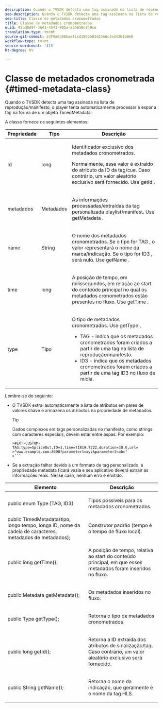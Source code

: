 ```yaml
---
description: Quando o TVSDK detecta uma tag assinada na lista de reprodução/manifesto, o player tenta automaticamente processar e expor a tag na forma de um objeto TimedMetadata.
seo-description: Quando o TVSDK detecta uma tag assinada na lista de reprodução/manifesto, o player tenta automaticamente processar e expor a tag na forma de um objeto TimedMetadata.
seo-title: Classe de metadados cronometrados
title: Classe de metadados cronometrados
uuid: 45bd0d9f-3641-4041-905a-a36658c8c9ce
translation-type: tm+mt
source-git-commit: 5df9a8b98baaf1cd1803581d2b60c7ed4261a0e8
workflow-type: tm+mt
source-wordcount: '418'
ht-degree: 0%

---
```



# Classe de metadados cronometrada {#timed-metadata-class}

Quando o TVSDK detecta uma tag assinada na lista de reprodução/manifesto, o player tenta automaticamente processar e expor a tag na forma de um objeto TimedMetadata.

A classe fornece os seguintes elementos:

<table id="table_FFC56AC5B1E04DA99C9309C0223ABA90"> 
 <thead> 
  <tr> 
   <th colname="col1" class="entry"> Propriedade </th> 
   <th colname="col02" class="entry"> Tipo </th> 
   <th colname="col2" class="entry"> Descrição </th> 
  </tr> 
 </thead>
 <tbody> 
  <tr> 
   <td colname="col1"> <span class="codeph"> id  </span> </td> 
   <td colname="col02"> long </td> 
   <td colname="col2"> <p>Identificador exclusivo dos metadados cronometrados. </p> <p>Normalmente, esse valor é extraído do atributo da ID da tag/cue. Caso contrário, um valor aleatório exclusivo será fornecido. Use <span class="codeph"> getId </span>. </p> </td> 
  </tr> 
  <tr> 
   <td colname="col1"> <span class="codeph"> metadados  </span> </td> 
   <td colname="col02"> Metadados </td> 
   <td colname="col2"> <p>As informações processadas/extraídas da tag personalizada playlist/manifest. Use <span class="codeph"> getMetadata </span>. </p> </td> 
  </tr> 
  <tr> 
   <td colname="col1"> <span class="codeph"> name </span> </td> 
   <td colname="col02"> String </td> 
   <td colname="col2"> <p>O nome dos metadados cronometrados. Se o tipo for <span class="codeph"> TAG </span>, o valor representará o nome da marca/indicação. Se o tipo for <span class="codeph"> ID3 </span>, será nulo. Use <span class="codeph"> getName </span>. </p> </td> 
  </tr> 
  <tr> 
   <td colname="col1"> <span class="codeph"> time  </span> </td> 
   <td colname="col02"> long </td> 
   <td colname="col2"> <p>A posição de tempo, em milissegundos, em relação ao start do conteúdo principal no qual os metadados cronometrados estão presentes no fluxo. Use <span class="codeph"> getTime </span>. </p> </td> 
  </tr> 
  <tr> 
   <td colname="col1"> <span class="codeph"> type  </span> </td> 
   <td colname="col02"> Tipo </td> 
   <td colname="col2"> <p>O tipo de metadados cronometrados. Use <span class="codeph"> getType </span>. 
     <ul id="ul_70FBFB33E9F846D8B38592560CCE9560"> 
      <li id="li_739D30561BFB4D9B97DF212E4880BA2C">TAG - indica que os metadados cronometrados foram criados a partir de uma tag na lista de reprodução/manifesto. </li> 
      <li id="li_E785E1DEF1CC4D9DBE7764E5D05EFAFC">ID3 - indica que os metadados cronometrados foram criados a partir de uma tag ID3 no fluxo de mídia. </li> 
     </ul> </p> </td> 
  </tr> 
 </tbody> 
</table>

<!--<a id="section_737CC47997F74F80A3C5C6171ADE120E"></a>-->

Lembre-se do seguinte:

* O TVSDK extrai automaticamente a lista de atributos em pares de valores chave e armazena os atributos na propriedade de metadados.

   >[!TIP]
   >
   >Dados complexos em tags personalizadas no manifesto, como strings com caracteres especiais, devem estar entre aspas. Por exemplo:
   >
   >
   ```
   >#EXT-CUSTOM-TAG:type=SpliceOut,ID=1,time=71819.7222,duration=30.0,url= 
   >"www.example.com:8090?parameter1=xyz&parameter2=abc"
   >```

* Se a extração falhar devido a um formato de tag personalizado, a propriedade metadata ficará vazia e seu aplicativo deverá extrair as informações reais. Nesse caso, nenhum erro é emitido.

<table id="table_1BAE98BF23F641A3A5709EBE37B327F6"> 
 <thead> 
  <tr> 
   <th colname="col1" class="entry"> Elemento </th> 
   <th colname="col2" class="entry"> Descrição </th> 
  </tr> 
 </thead>
 <tbody> 
  <tr> 
   <td colname="col1"> <span class="codeph"> public enum Type {TAG, ID3}  </span> </td> 
   <td colname="col2"> <p>Tipos possíveis para os metadados cronometrados. </p> </td> 
  </tr> 
  <tr> 
   <td colname="col1"> <span class="codeph"> public TimedMetadata(tipo, longo tempo, longa ID, nome da cadeia de caracteres, metadados de metadados);  </span> </td> 
   <td colname="col2"> <p>Construtor padrão (tempo é o tempo de fluxo local). </p> </td> 
  </tr> 
  <tr> 
   <td colname="col1"> <span class="codeph"> public long getTime();  </span> </td> 
   <td colname="col2"> <p>A posição de tempo, relativa ao start do conteúdo principal, em que esses metadados foram inseridos no fluxo. </p> </td> 
  </tr> 
  <tr> 
   <td colname="col1"> <span class="codeph"> public Metadata getMetadata();  </span> </td> 
   <td colname="col2"> <p>Os metadados inseridos no fluxo. </p> </td> 
  </tr> 
  <tr> 
   <td colname="col1"> <span class="codeph"> public Type getType();  </span> </td> 
   <td colname="col2"> <p>Retorna o tipo de metadados cronometrados. </p> </td> 
  </tr> 
  <tr> 
   <td colname="col1"> <span class="codeph"> public long getId();  </span> </td> 
   <td colname="col2"> <p>Retorna a ID extraída dos atributos de sinalização/tag. Caso contrário, um valor aleatório exclusivo será fornecido. </p> </td> 
  </tr> 
  <tr> 
   <td colname="col1"> <span class="codeph"> public String getName();  </span> </td> 
   <td colname="col2"> <p>Retorna o nome da indicação, que geralmente é o nome da tag HLS. </p> </td> 
  </tr> 
 </tbody> 
</table>


